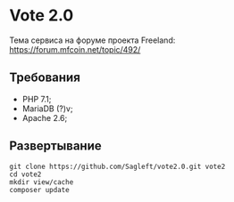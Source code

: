 # Vote 2.0

Тема сервиса на форуме проекта Freeland: https://forum.mfcoin.net/topic/492/

## Требования
* PHP 7.1;
* MariaDB (?)v;
* Apache 2.6;

## Развертывание

```
git clone https://github.com/Sagleft/vote2.0.git vote2
cd vote2
mkdir view/cache
composer update
```
